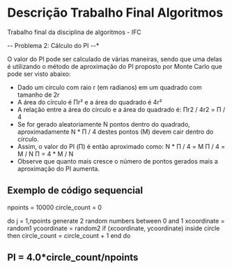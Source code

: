 # Descrição Trabalho Final Algoritmos
Trabalho final da disciplina de algoritmos - IFC

-- Problema 2: Cálculo do PI --*

O valor do PI pode ser calculado de várias maneiras, sendo que uma delas é utilizando o método de aproximação do PI proposto por Monte Carlo que pode ser visto abaixo:
* Dado um círculo com raio r (em radianos) em um quadrado com tamanho de 2r
* A área do círculo é Πr² e a área do quadrado é 4r²
* A relação entre a área do círculo e a área do quadrado é: Πr2 / 4r2 = Π / 4
* Se for gerado aleatoriamente N pontos dentro do quadrado, aproximadamente N * Π / 4 destes pontos (M) devem cair dentro do círculo.
* Assim, o valor do PI (Π) é então aproximado como: 
  N * Π / 4 = M 
  Π / 4 = M / N 
  Π = 4 * M / N
* Observe que quanto mais cresce o número de pontos gerados mais a aproximação do PI aumenta.


Exemplo de código sequencial
------------------------------------------------------
npoints = 10000
circle_count = 0

do j = 1,npoints
      generate 2 random numbers between 0 and 1
      xcoordinate = random1
      ycoordinate = random2
      if (xcoordinate, ycoordinate) inside circle
      then circle_count = circle_count + 1
end do

PI = 4.0*circle_count/npoints
------------------------------------------------------
